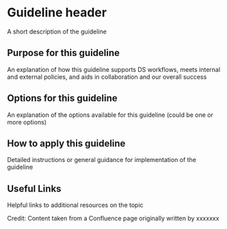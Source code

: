 # Guideline header

A short description of the guideline

## Purpose for this guideline
An explanation of how this guideline supports DS workflows, meets internal and external policies,
and aids in collaboration and our overall success

## Options for this guideline
An explanation of the options available for this guideline (could be one or more options)

## How to apply this guideline
Detailed instructions or general guidance for implementation of the guideline

## Useful Links
Helpful links to additional resources on the topic

Credit: Content taken from a Confluence page originally written by xxxxxxx